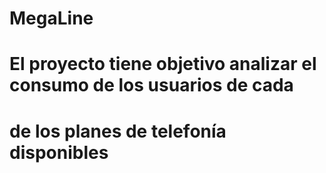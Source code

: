 # MegaLine
# El proyecto tiene objetivo analizar el consumo de los usuarios de cada
# de los planes de telefonía disponibles